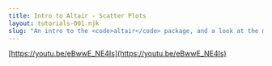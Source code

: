 ```yaml
---
title: Intro to Altair - Scatter Plots
layout: tutorials-001.njk
slug: "An intro to the <code>altair</code> package, and a look at the most basic plot of all, the scatter plot."
---
```


[https://youtu.be/eBwwE_NE4Is](https://youtu.be/eBwwE_NE4Is)

